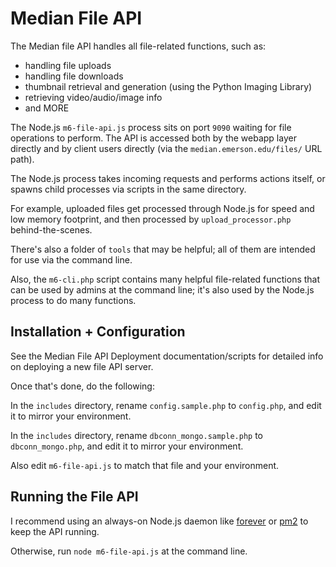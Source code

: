 # Median File API

The Median file API handles all file-related functions, such as:

- handling file uploads
- handling file downloads
- thumbnail retrieval and generation (using the Python Imaging Library)
- retrieving video/audio/image info
- and MORE

The Node.js `m6-file-api.js` process sits on port `9090` waiting for file operations to perform. The API is accessed both by the webapp layer directly and by client users directly (via the `median.emerson.edu/files/` URL path).

The Node.js process takes incoming requests and performs actions itself, or spawns child processes via scripts in the same directory.

For example, uploaded files get processed through Node.js for speed and low memory footprint, and then processed by `upload_processor.php` behind-the-scenes.

There's also a folder of `tools` that may be helpful; all of them are intended for use via the command line.

Also, the `m6-cli.php` script contains many helpful file-related functions that can be used by admins at the command line; it's also used by the Node.js process to do many functions.

## Installation + Configuration

See the Median File API Deployment documentation/scripts for detailed info on deploying a new file API server.

Once that's done, do the following:

In the `includes` directory, rename `config.sample.php` to `config.php`, and edit it to mirror your environment.

In the `includes` directory, rename `dbconn_mongo.sample.php` to `dbconn_mongo.php`, and edit it to mirror your environment.

Also edit `m6-file-api.js` to match that file and your environment.

## Running the File API

I recommend using an always-on Node.js daemon like [forever](https://github.com/foreverjs/forever) or [pm2](https://github.com/Unitech/pm2) to keep the API running.

Otherwise, run `node m6-file-api.js` at the command line.